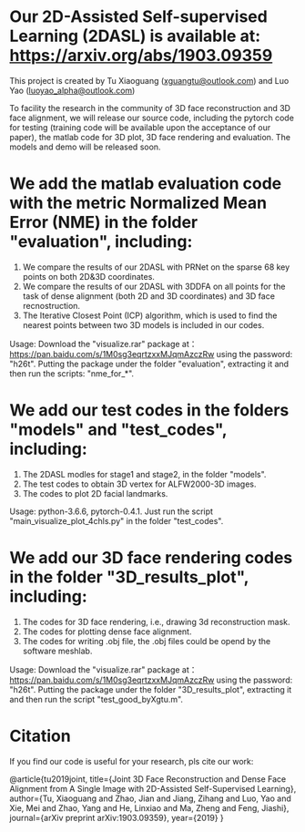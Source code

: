 # Our 2D-Assisted Self-supervised Learning (2DASL) is available at: https://arxiv.org/abs/1903.09359 
This project is created by Tu Xiaoguang (xguangtu@outlook.com) and Luo Yao (luoyao_alpha@outlook.com)

To facility the research in the community of 3D face reconstruction and 3D face alignment, we will release our source code, including the pytorch code for testing (training code will be available upon the acceptance of our paper), the matlab code for 3D plot, 3D face rendering and evaluation. The models and demo will be released soon.

# We add the matlab evaluation code with the metric Normalized Mean Error (NME) in the folder "evaluation", including:
  1. We compare the results of our 2DASL with PRNet on the sparse 68 key points on both 2D&3D coordinates.  
  2. We compare the results of our 2DASL with 3DDFA on all points for the task of dense alignment (both 2D and 3D coordinates) and
     3D face recnostruction.
  3. The Iterative Closest Point (ICP) algorithm, which is used to find the nearest points between two 3D models is included in 
     our codes.
     
  Usage: Download the "visualize.rar" package at： https://pan.baidu.com/s/1M0sg3eqrtzxxMJqmAzczRw using the password: "h26t".
         Putting the package under the folder "evaluation", extracting it and then run the scripts: "nme_for_*". 
         
# We add our test codes in the folders "models" and "test_codes", including:
  1. The 2DASL modles for stage1 and stage2, in the folder "models".
  2. The test codes to obtain 3D vertex for ALFW2000-3D images.
  3. The codes to plot 2D facial landmarks.
  
  Usage: python-3.6.6, pytorch-0.4.1. Just run the script "main_visualize_plot_4chls.py" in the folder "test_codes".
  
# We add our 3D face rendering codes in the folder "3D_results_plot", including:
  1. The codes for 3D face rendering, i.e., drawing 3d reconstruction mask.
  2. The codes for plotting dense face alignment.
  3. The codes for writing .obj file, the .obj files could be opend by the software meshlab. 
  
  Usage: Download the "visualize.rar" package at： https://pan.baidu.com/s/1M0sg3eqrtzxxMJqmAzczRw using the password: "h26t".
         Putting the package under the folder "3D_results_plot", extracting it and then run the script "test_good_byXgtu.m". 
         
 # Citation
  If you find our code is useful for your research, pls cite our work:
  
@article{tu2019joint,
  title={Joint 3D Face Reconstruction and Dense Face Alignment from A Single Image with 2D-Assisted Self-Supervised Learning},
  author={Tu, Xiaoguang and Zhao, Jian and Jiang, Zihang and Luo, Yao and Xie, Mei and Zhao, Yang and He, Linxiao and Ma, Zheng and Feng, Jiashi},
  journal={arXiv preprint arXiv:1903.09359},
  year={2019}
}

